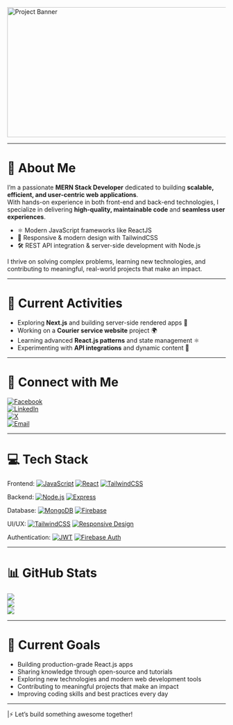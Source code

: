 <img src="https://i.ibb.co/JjwnSZTz/1756830632692.jpg" alt="Project Banner" width="800" height="300">

---

# 💫 About Me

I’m a passionate **MERN Stack Developer** dedicated to building **scalable, efficient, and user-centric web applications**.  
With hands-on experience in both front-end and back-end technologies, I specialize in delivering **high-quality, maintainable code** and **seamless user 
experiences**.

- ⚛️ Modern JavaScript frameworks like ReactJS
- 🎨 Responsive & modern design with TailwindCSS 
- 🛠️ REST API integration & server-side development with Node.js

 I thrive on solving complex problems, learning new technologies, and contributing to meaningful, real-world projects that make an impact.

---
# 🌟 Current Activities
- Exploring **Next.js** and building server-side rendered apps 🚀  
- Working on a **Courier service website** project 🌍  
- Learning advanced **React.js patterns** and state management ⚛️  
- Experimenting with **API integrations** and dynamic content 🔗
  
---

# 🔗 Connect with Me 
[![Facebook](https://img.shields.io/badge/Facebook-%231877F2.svg?logo=Facebook&logoColor=white)](https://www.facebook.com/deepto.19) <br> 
[![LinkedIn](https://img.shields.io/badge/LinkedIn-%230077B5.svg?logo=linkedin&logoColor=white)](https://www.linkedin.com/in/deeptodutta/) <br>
[![X](https://img.shields.io/badge/X-black.svg?logo=X&logoColor=white)](https://x.com/deepta_dutta) <br> 
[![Email](https://img.shields.io/badge/Email-D14836?logo=gmail&logoColor=white)](mailto:deeptaduttaksp@gmail.com)
<br>

---

# 💻 Tech Stack
Frontend: 
[![JavaScript](https://img.shields.io/badge/JavaScript-F7DF1E?logo=javascript&logoColor=black&style=flat)](https://developer.mozilla.org/en-US/docs/Web/JavaScript)
[![React](https://img.shields.io/badge/React-61DAFB?logo=react&logoColor=black&style=flat)](https://react.dev/)
[![TailwindCSS](https://img.shields.io/badge/TailwindCSS-06B6D4?logo=tailwindcss&logoColor=white&style=flat)](https://tailwindcss.com/)

 Backend:
[![Node.js](https://img.shields.io/badge/Node.js-339933?logo=node.js&logoColor=white&style=flat)](https://nodejs.org/)
[![Express](https://img.shields.io/badge/Express-000000?logo=express&logoColor=white&style=flat)](https://expressjs.com/)

 Database:
[![MongoDB](https://img.shields.io/badge/MongoDB-47A248?logo=mongodb&logoColor=white&style=flat)](https://www.mongodb.com/)
[![Firebase](https://img.shields.io/badge/Firebase-FFCA28?logo=firebase&logoColor=black&style=flat)](https://firebase.google.com/)

UI/UX:
[![TailwindCSS](https://img.shields.io/badge/TailwindCSS-06B6D4?logo=tailwindcss&logoColor=white&style=flat)](https://tailwindcss.com/)
[![Responsive Design](https://img.shields.io/badge/Responsive%20Design-4285F4?logo=googlechrome&logoColor=white&style=flat)](#)

Authentication:
[![JWT](https://img.shields.io/badge/JWT-000000?logo=jsonwebtokens&logoColor=white&style=flat)](https://jwt.io/)
[![Firebase Auth](https://img.shields.io/badge/Firebase%20Auth-FFCA28?logo=firebase&logoColor=black&style=flat)](https://firebase.google.com/docs/auth)

---
# 📊 GitHub Stats
![](https://github-readme-stats.vercel.app/api?username=Deepto41&theme=dark&hide_border=false&include_all_commits=false&count_private=false)<br/>
![](https://nirzak-streak-stats.vercel.app/?user=Deepto41&theme=dark&hide_border=false)<br/>
![](https://github-readme-stats.vercel.app/api/top-langs/?username=Deepto41&theme=dark&hide_border=false&include_all_commits=false&count_private=false&layout=compact)

---

# 🚀 Current Goals
- Building production-grade React.js apps <br>
- Sharing knowledge through open-source and tutorials <br>
- Exploring new technologies and modern web development tools <br>
- Contributing to meaningful projects that make an impact <br>
- Improving coding skills and best practices every day <br>

---

|⚡ Let’s build something awesome together!

